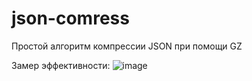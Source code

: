 # json-comress
Простой алгоритм компрессии JSON при помощи GZ

Замер эффективности:
![image](https://github.com/user-attachments/assets/8b61ef72-4520-4a8d-813c-b0e0ea572b8e)
